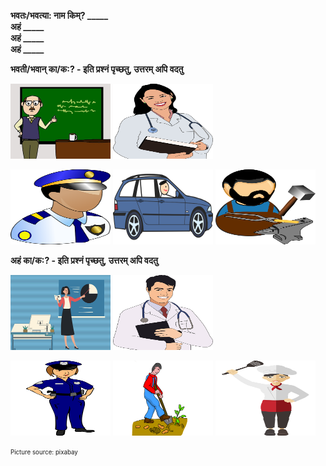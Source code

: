 **भवतः/भवत्या: नाम किम्? _____**      
**अहं _____**  
**अहं _____**  
**अहं _____**

**भवती/भवान् का/क:? - इति प्रश्नं पृच्छतु, 
उत्तरम् अपि वदतु** 

 <img src="pictures/adyaapakaha.jpg" width="160" height="120" /> <img src="pictures/vaedyaa.png" width="160" height="120" />


<img src="pictures/aarakshakaha.png" width="160" height="120" />
<img src="pictures/chaalakaha.png" width="160" height="120" />

<img src="pictures/lohakaaraha.png" width="160" height="120" />

**अहं का/क:? - इति प्रश्नं पृच्छतु, 
उत्तरम् अपि वदतु** 


 <img src="pictures/adyaapika.png" width="160" height="120" /> <img src="pictures/vaedyaha.png" width="160" height="120" />

 
<img src="pictures/aarakshikaa.png" width="160" height="120" />

<img src="pictures/krushakaha.png" width="160" height="120" />
<img src="pictures/paachika.png" width="160" height="120" />

<sub><sup>Picture source: pixabay</sup></sub>